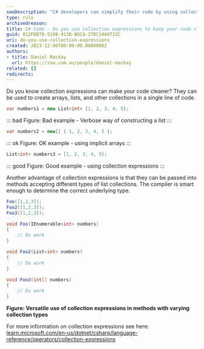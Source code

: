 ```yaml
---
seoDescription: "C# developers can simplify their code by using collection expressions to create arrays, lists, and other collections in a single line of code."
type: rule
archivedreason: 
title: C# Code - Do you use collection expressions to keep your code clean?
guid: 012FDB70-5108-413D-BDCA-27DC24A9722C
uri: do-you-use-collection-expressions
created: 2023-12-06T00:00:00.0000000Z
authors:
- title: Daniel Mackay
  url: https://ssw.com.au/people/daniel-mackay
related: []
redirects: 
---
```


Do you know collection expressions can make your code cleaner?  They can be used to create arrays, lists, and other collections in a single line of code.

<!--endintro-->

``` cs
var numbers1 = new List<int> {1, 2, 3, 4, 5};
```
::: bad
Figure: Bad example - Verbose way of constructing a list 
:::

``` cs
var numbers2 = new[] { 1, 2, 3, 4, 5 };
```
::: ok
Figure: OK example - using implicit arrays
:::

``` cs
List<int> numbers3 = [1, 2, 3, 4, 5];
```
::: good
Figure: Good example - using collection expressions
:::

Another advantage of collection expressions is that they can be passed into methods accepting different types of list collections.  The compiler is smart enough to determine the correct underlying type.

```cs
Foo([1,2,3]);
Foo2([1,2,3]);
Foo3([1,2,3]);

void Foo(IEnumerable<int> numbers)
{
    // Do work
}

void Foo2(List<int> numbers)
{
    // Do work
}

void Foo3(int[] numbers)
{
    // Do work
}
```
**Figure: Versatile use of collection expressions in methods with varying collection types**

For more information on collection expressions see here: [learn.microsoft.com/en-us/dotnet/csharp/language-reference/operators/collection-expressions](https://learn.microsoft.com/en-us/dotnet/csharp/language-reference/operators/collection-expressions)
